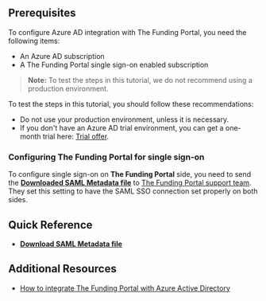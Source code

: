 ## Prerequisites

To configure Azure AD integration with The Funding Portal, you need the following items:

- An Azure AD subscription
- A The Funding Portal single sign-on enabled subscription

> **Note:**
> To test the steps in this tutorial, we do not recommend using a production environment.

To test the steps in this tutorial, you should follow these recommendations:

- Do not use your production environment, unless it is necessary.
- If you don't have an Azure AD trial environment, you can get a one-month trial here: [Trial offer](https://azure.microsoft.com/pricing/free-trial/).

### Configuring The Funding Portal for single sign-on

To configure single sign-on on **The Funding Portal** side, you need to send the **[Downloaded SAML Metadata file](%metadata:metadataDownloadUrl%)** to [The Funding Portal support team](mailto:info@regenteducation.com). They set this setting to have the SAML SSO connection set properly on both sides.

## Quick Reference

* **[Download SAML Metadata file](%metadata:metadataDownloadUrl%)**

## Additional Resources

* [How to integrate The Funding Portal with Azure Active Directory](https://docs.microsoft.com/azure/active-directory/active-directory-saas-thefundingportal-tutorial)
